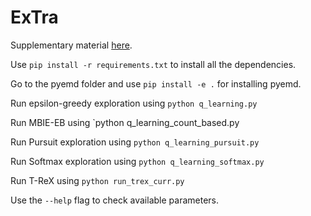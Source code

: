# ExTra

Supplementary material [here](supplementary.pdf).

Use `pip install -r requirements.txt` to install all the dependencies.

Go to the pyemd folder and use `pip install -e .` for installing pyemd.

Run epsilon-greedy exploration using `python q_learning.py`

Run MBIE-EB using `python q_learning_count_based.py

Run Pursuit exploration using `python q_learning_pursuit.py`

Run Softmax exploration using `python q_learning_softmax.py`

Run T-ReX using `python run_trex_curr.py` 

Use the `--help` flag to check available parameters.
